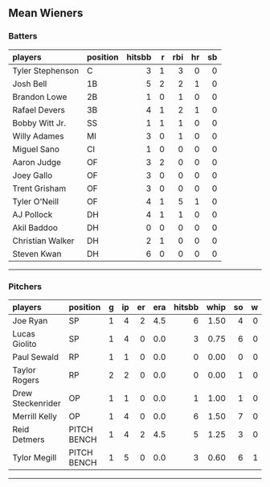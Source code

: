 ## Mean Wieners

### Batters

 
|players          |position | hitsbb|  r| rbi| hr| sb| 
|:----------------|:--------|------:|--:|---:|--:|--:| 
|Tyler Stephenson |C        |      3|  1|   3|  0|  0| 
|Josh Bell        |1B       |      5|  2|   2|  1|  0| 
|Brandon Lowe     |2B       |      1|  0|   1|  0|  0| 
|Rafael Devers    |3B       |      4|  1|   2|  1|  0| 
|Bobby Witt Jr.   |SS       |      1|  1|   1|  0|  0| 
|Willy Adames     |MI       |      3|  0|   1|  0|  0| 
|Miguel Sano      |CI       |      1|  0|   0|  0|  0| 
|Aaron Judge      |OF       |      3|  2|   0|  0|  0| 
|Joey Gallo       |OF       |      3|  0|   0|  0|  0| 
|Trent Grisham    |OF       |      3|  0|   0|  0|  0| 
|Tyler O'Neill    |OF       |      4|  1|   5|  1|  0| 
|AJ Pollock       |DH       |      4|  1|   1|  0|  0| 
|Akil Baddoo      |DH       |      0|  0|   0|  0|  0| 
|Christian Walker |DH       |      2|  1|   0|  0|  0| 
|Steven Kwan      |DH       |      6|  0|   0|  0|  0| 

* * *

### Pitchers

 
|players           |position    |  g| ip| er| era| hitsbb| whip| so|  w| sv| 
|:-----------------|:-----------|--:|--:|--:|---:|------:|----:|--:|--:|--:| 
|Joe Ryan          |SP          |  1|  4|  2| 4.5|      6| 1.50|  4|  0|  0| 
|Lucas Giolito     |SP          |  1|  4|  0| 0.0|      3| 0.75|  6|  0|  0| 
|Paul Sewald       |RP          |  1|  1|  0| 0.0|      0| 0.00|  0|  0|  0| 
|Taylor Rogers     |RP          |  2|  2|  0| 0.0|      0| 0.00|  1|  0|  2| 
|Drew Steckenrider |OP          |  1|  1|  0| 0.0|      1| 1.00|  1|  0|  1| 
|Merrill Kelly     |OP          |  1|  4|  0| 0.0|      6| 1.50|  7|  0|  0| 
|Reid Detmers      |PITCH BENCH |  1|  4|  2| 4.5|      5| 1.25|  3|  0|  0| 
|Tylor Megill      |PITCH BENCH |  1|  5|  0| 0.0|      3| 0.60|  6|  1|  0| 


* * *


